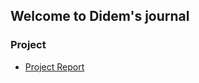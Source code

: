 ## Welcome to Didem's journal


### Project

* [Project Report](https://BU-IE-360.github.io/spring24-didemusan/project.html)

